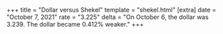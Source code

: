+++
title = "Dollar versus Shekel"
template = "shekel.html"
[extra]
date = "October  7, 2021"
rate = "3.225"
delta = "On October  6, the dollar was 3.239. The dollar became 0.412% weaker."
+++
